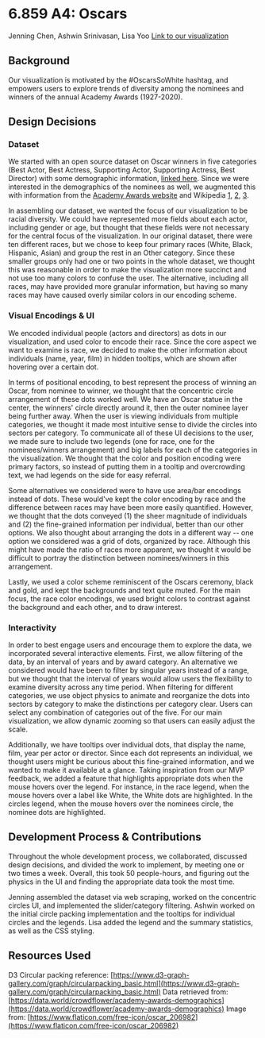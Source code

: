 # 6.859 A4: Oscars

Jenning Chen, Ashwin Srinivasan, Lisa Yoo
[Link to our visualization](https://6859-sp21.github.io/a4-oscars/)

## Background
Our visualization is motivated by the #OscarsSoWhite hashtag, and empowers users to explore trends of diversity among the nominees and winners of the annual Academy Awards (1927-2020). 

## Design Decisions
### Dataset
We started with an open source dataset on Oscar winners in five categories (Best Actor, Best Actress, Supporting Actor, Supporting Actress, Best Director) with some demographic information, [linked here](https://data.world/crowdflower/academy-awards-demographics). Since we were interested in the demographics of the nominees as well, we augmented this with information from the [Academy Awards website](http://awardsdatabase.oscars.org/) and Wikipedia [1](https://en.wikipedia.org/wiki/List_of_black_Academy_Award_winners_and_nominees), [2](https://en.wikipedia.org/wiki/List_of_Hispanic_Academy_Award_winners_and_nominees), [3](https://en.wikipedia.org/wiki/List_of_Asian_Academy_Award_winners_and_nominees).

In assembling our dataset, we wanted the focus of our visualization to be racial diversity. We could have represented more fields about each actor, including gender or age, but thought that these fields were not necessary for the central focus of the visualization. In our original dataset, there were ten different races, but we chose to keep four primary races (White, Black, Hispanic, Asian) and group the rest in an Other category. Since these smaller groups only had one or two points in the whole dataset, we thought this was reasonable in order to make the visualization more succinct and not use too many colors to confuse the user. The alternative, including all races, may have provided more granular information, but having so many races may have caused overly similar colors in our encoding scheme.

### Visual Encodings & UI
We encoded individual people (actors and directors) as dots in our visualization, and used color to encode their race. Since the core aspect we want to examine is race, we decided to make the other information about individuals (name, year, film) in hidden tooltips, which are shown after hovering over a certain dot. 

In terms of positional encoding, to best represent the process of winning an Oscar, from nominee to winner, we thought that the concentric circle arrangement of these dots worked well. We have an Oscar statue in the center, the winners' circle directly around it, then the outer nominee layer being further away. When the user is viewing individuals from multiple categories, we thought it made most intuitive sense to divide the circles into sectors per category. To communicate all of these UI decisions to the user, we made sure to include two legends (one for race, one for the nominees/winners arrangement) and big labels for each of the categories in the visualization. We thought that the color and position encoding were primary factors, so instead of putting them in a tooltip and overcrowding text, we had legends on the side for easy referral. 

Some alternatives we considered were to have use area/bar encodings instead of dots. These would've kept the color encoding by race and the difference between races may have been more easily quantified. However, we thought that the dots conveyed (1) the sheer magnitude of individuals and (2) the fine-grained information per individual, better than our other options. We also thought about arranging the dots in a different way -- one option we considered was a grid of dots, organized by race. Although this might have made the ratio of races more apparent, we thought it would be difficult to portray the distinction between nominees/winners in this arrangement.

Lastly, we used a color scheme reminiscent of the Oscars ceremony, black and gold, and kept the backgrounds and text quite muted. For the main focus, the race color encodings, we used bright colors to contrast against the background and each other, and to draw interest. 

### Interactivity
In order to best engage users and encourage them to explore the data, we incorporated several interactive elements. First, we allow filtering of the data, by an interval of years and by award category. An alternative we considered would have been to filter by singular years instead of a range, but we thought that the interval of years would allow users the flexibility to examine diversity across any time period. When filtering for different categories, we use object physics to animate and reorganize the dots into sectors by category to make the distinctions per category clear. Users can select any combination of categories out of the five. For our main visualization, we allow dynamic zooming so that users can easily adjust the scale.

Additionally, we have tooltips over individual dots, that display the name, film, year per actor or director. Since each dot represents an individual, we thought users might be curious about this fine-grained information, and we wanted to make it available at a glance. Taking inspiration from our MVP feedback, we added a feature that highlights appropriate dots when the mouse hovers over the legend. For instance, in the race legend, when the mouse hovers over a label like White, the White dots are highlighted. In the circles legend, when the mouse hovers over the nominees circle, the nominee dots are highlighted. 

## Development Process & Contributions
Throughout the whole development process, we collaborated, discussed design decisions, and divided the work to implement, by meeting one or two times a week. Overall, this took 50 people-hours, and figuring out the physics in the UI and finding the appropriate data took the most time.

Jenning assembled the dataset via web scraping, worked on the concentric circles UI, and implemented the slider/category filtering. Ashwin worked on the initial circle packing implementation and the tooltips for individual circles and the legends. Lisa added the legend and the summary statistics, as well as the CSS styling.


## Resources Used
D3 Circular packing reference: [https://www.d3-graph-gallery.com/graph/circularpacking_basic.html](https://www.d3-graph-gallery.com/graph/circularpacking_basic.html)
Data retrieved from: [https://data.world/crowdflower/academy-awards-demographics](https://data.world/crowdflower/academy-awards-demographics)
Image from: [https://www.flaticon.com/free-icon/oscar_206982](https://www.flaticon.com/free-icon/oscar_206982)